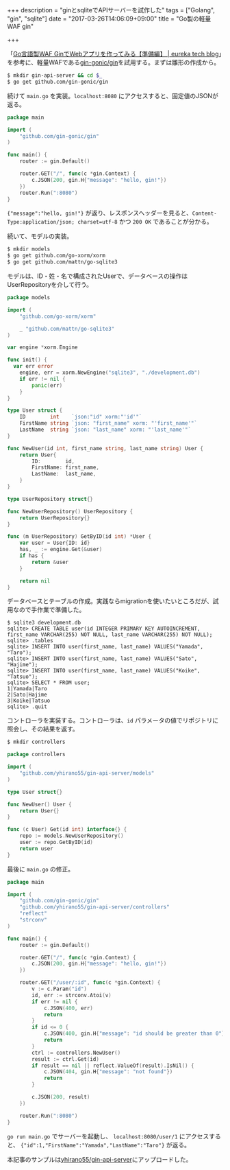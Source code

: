 +++
description = "ginとsqliteでAPIサーバーを試作した"
tags = ["Golang", "gin", "sqlite"]
date = "2017-03-26T14:06:09+09:00"
title = "Go製の軽量WAF gin"

+++

「[Go言語製WAF GinでWebアプリを作ってみる【準備編】 | eureka tech blog](https://developers.eure.jp/tech/go_web_application_1/)」を参考に、軽量WAFである[gin-gonic/gin](https://github.com/gin-gonic/gin)を試用する。まずは雛形の作成から。

```sh
$ mkdir gin-api-server && cd $_
$ go get github.com/gin-gonic/gin
```

続けて `main.go` を実装。`localhost:8080` にアクセスすると、固定値のJSONが返る。

```go
package main

import (
	"github.com/gin-gonic/gin"
)

func main() {
	router := gin.Default()

	router.GET("/", func(c *gin.Context) {
		c.JSON(200, gin.H{"message": "hello, gin!"})
	})
	router.Run(":8080")
}
```

`{"message":"hello, gin!"}` が返り、レスポンスヘッダーを見ると、`Content-Type:application/json; charset=utf-8` かつ `200 OK` であることが分かる。

続いて、モデルの実装。

```sh
$ mkdir models
$ go get github.com/go-xorm/xorm
$ go get github.com/mattn/go-sqlite3
```

モデルは、ID・姓・名で構成されたUserで、データベースの操作はUserRepositoryを介して行う。

```go
package models

import (
	"github.com/go-xorm/xorm"

	_ "github.com/mattn/go-sqlite3"
)

var engine *xorm.Engine

func init() {
  var err error
	engine, err = xorm.NewEngine("sqlite3", "./development.db")
	if err != nil {
		panic(err)
	}
}

type User struct {
	ID        int    `json:"id" xorm:"'id'"`
	FirstName string `json: "first_name" xorm: "'first_name'"`
	LastName  string `json: "last_name" xorm: "'last_name'"`
}

func NewUser(id int, first_name string, last_name string) User {
	return User{
		ID:        id,
		FirstName: first_name,
		LastName:  last_name,
	}
}

type UserRepository struct{}

func NewUserRepository() UserRepository {
	return UserRepository{}
}

func (m UserRepository) GetByID(id int) *User {
	var user = User{ID: id}
	has, _ := engine.Get(&user)
	if has {
		return &user
	}

	return nil
}
```

データベースとテーブルの作成。実践ならmigrationを使いたいところだが、試用なので手作業で準備した。

```
$ sqlite3 development.db
sqlite> CREATE TABLE user(id INTEGER PRIMARY KEY AUTOINCREMENT, first_name VARCHAR(255) NOT NULL, last_name VARCHAR(255) NOT NULL);
sqlite> .tables
sqlite> INSERT INTO user(first_name, last_name) VALUES("Yamada", "Taro");
sqlite> INSERT INTO user(first_name, last_name) VALUES("Sato", "Hajime");
sqlite> INSERT INTO user(first_name, last_name) VALUES("Koike", "Tatsuo");
sqlite> SELECT * FROM user;
1|Yamada|Taro
2|Sato|Hajime
3|Koike|Tatsuo
sqlite> .quit
```

コントローラを実装する。コントローラは、`id` パラメータの値でリポジトリに照会し、その結果を返す。

```sh
$ mkdir controllers
```

```go
package controllers

import (
	"github.com/yhirano55/gin-api-server/models"
)

type User struct{}

func NewUser() User {
	return User{}
}

func (c User) Get(id int) interface{} {
	repo := models.NewUserRepository()
	user := repo.GetByID(id)
	return user
}
```

最後に `main.go` の修正。

```go
package main

import (
	"github.com/gin-gonic/gin"
	"github.com/yhirano55/gin-api-server/controllers"
	"reflect"
	"strconv"
)

func main() {
	router := gin.Default()

	router.GET("/", func(c *gin.Context) {
		c.JSON(200, gin.H{"message": "hello, gin!"})
	})

	router.GET("/user/:id", func(c *gin.Context) {
		v := c.Param("id")
		id, err := strconv.Atoi(v)
		if err != nil {
			c.JSON(400, err)
			return
		}
		if id <= 0 {
			c.JSON(400, gin.H{"message": "id should be greater than 0"})
			return
		}
		ctrl := controllers.NewUser()
		result := ctrl.Get(id)
		if result == nil || reflect.ValueOf(result).IsNil() {
			c.JSON(404, gin.H{"message": "not found"})
			return
		}

		c.JSON(200, result)
	})

	router.Run(":8080")
}
```

`go run main.go` でサーバーを起動し、 `localhost:8080/user/1` にアクセスすると、 `{"id":1,"FirstName":"Yamada","LastName":"Taro"}` が返る。

本記事のサンプルは[yhirano55/gin-api-server](https://github.com/yhirano55/gin-api-server)にアップロードした。
